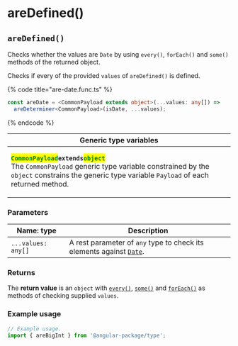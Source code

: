 # areDefined()

## `areDefined()`

Checks whether the values are `Date` by using `every()`, `forEach()` and `some()` methods of the returned object.

Checks if every of the provided `values` of `areDefined()` is defined.

{% code title="are-date.func.ts" %}
```typescript
const areDate = <CommonPayload extends object>(...values: any[]) =>
  areDeterminer<CommonPayload>(isDate, ...values);
```
{% endcode %}

| Generic type variables                                                                                                                                                                                                                                                                                                                                                            |
| --------------------------------------------------------------------------------------------------------------------------------------------------------------------------------------------------------------------------------------------------------------------------------------------------------------------------------------------------------------------------------- |
| <p><mark style="color:green;"><strong><code>CommonPayload</code></strong></mark><strong><code>extends</code></strong><mark style="color:green;"><strong><code>object</code></strong></mark><br>The <code>CommonPayload</code> generic type variable constrained by the <code>object</code> constrains the generic type variable <code>Payload</code> of each returned method.</p> |

### Parameters

| Name: type         | Description                                                                                                                                                    |
| ------------------ | -------------------------------------------------------------------------------------------------------------------------------------------------------------- |
| `...values: any[]` | A rest parameter of `any` type to check its elements against [`Date`](https://developer.mozilla.org/en-US/docs/Web/JavaScript/Reference/Global\_Objects/Date). |

### Returns

The **return value** is an `object` with [`every()`](https://app.gitbook.com/s/HmRqpb9wXbHlBaTRCXZm/c/zkFcxLE4HTwIcknJCu1A/are/areboolean/every), [`some()`](https://app.gitbook.com/s/HmRqpb9wXbHlBaTRCXZm/c/zkFcxLE4HTwIcknJCu1A/are/areboolean/some) and [`forEach()`](https://app.gitbook.com/s/HmRqpb9wXbHlBaTRCXZm/c/zkFcxLE4HTwIcknJCu1A/are/areboolean/foreach) as methods of checking supplied `values`.

### Example usage

```typescript
// Example usage.
import { areBigInt } from '@angular-package/type';


```

